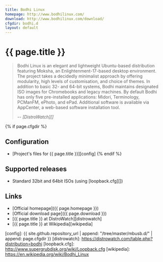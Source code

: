 ```yaml
---
title: Bodhi Linux
homepage: http://www.bodhilinux.com/
download: http://www.bodhilinux.com/download/
cfgdir: bodhi.d
layout: default
---
```


# {{ page.title }}

> Bodhi Linux is an elegant and lightweight Ubuntu-based distribution featuring
> Moksha, an Enlightenment-17-based desktop environment. The project takes a
> decidedly minimalist approach by offering modularity, high levels of
> customisation, and choice of themes. In addition to basic 32- and 64-bit
> systems, Bodhi maintains designated ISO images for Chromebooks and legacy
> machines. By default Bodhi has only five pre-installed applications: Midori,
> Terminology, PCManFM, ePhoto, and ePad. Additional software is available via
> AppCenter, a web-based software installation tool.
>
> -- <cite markdown="1">[DistroWatch][]</cite>


{% if page.cfgdir %}
## Configuration

- [Project's files for {{ page.title }}][config]
{% endif %}


## Supported releases

- Standard 32bit and 64bit ISOs (using [loopback.cfg][])


## Links

- [Official homepage]({{ page.homepage }})
- [Official download page]({{ page.download }})
- [{{ page.title }} at DistroWatch][distrowatch]
- [{{ page.title }} at Wikipedia][wikipedia]


[config]: {{ site.github.repository_url | append: "/tree/master/mbusb.d/" | append: page.cfgdir }}
[distrowatch]: https://distrowatch.com/table.php?distribution=bodhi
[loopback.cfg]: http://www.supergrubdisk.org/wiki/Loopback.cfg
[wikipedia]: https://en.wikipedia.org/wiki/Bodhi_Linux
